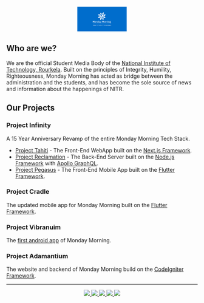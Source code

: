 <p align="center">
  <a href="https://mondaymorning.nitrkl.ac.in">
    <img src="cover.png" alt="Monday Morning Cover" width="130">
  </a>
</p>

## Who are we?
We are the official Student Media Body of the [National Institute of Technology, Rourkela](https://nitrkl.ac.in). Built on the principles of Integrity, Humility, Righteousness, Monday Morning has acted as bridge between the administration and the students, and has become the sole source of news and information about the happenings of NITR.

## Our Projects

### Project Infinity
A 15 Year Anniversary Revamp of the entire Monday Morning Tech Stack.
- [Project Tahiti](https://github.com/Monday-Morning/project-tahiti) - The Front-End WebApp built on the [Next.js Framework](https://nextjs.org/).
- [Project Reclamation](https://github.com/Monday-Morning/project-reclamation) - The Back-End Server built on the [Node.js Framework](https://nodejs.org/) with [Apollo GraphQL](https://www.apollographql.com/).
- [Project Pegasus](https://github.com/Monday-Morning/project-pegasus) - The Front-End Mobile App built on the [Flutter Framework](https://flutter.dev/).

### Project Cradle
The updated mobile app for Monday Morning built on the [Flutter Framework](https://flutter.dev/).

### Project Vibranuim
The [first android app](https://play.google.com/store/apps/details?id=in.ac.nitrkl.mondaymorning) of Monday Morning.

### Project Adamantium
The website and backend of Monday Morning build on the [CodeIgniter Framework](https://codeigniter.com/).

---

<p align="center">
	<a href="https://www.instagram.com/mondaymorningnitrofficial/">
    <img src="https://img.icons8.com/color/48/000000/instagram-new--v2.png" />
  </a>
	<a href="https://www.facebook.com/mondaymorningnitr">
    <img src="https://img.icons8.com/color/48/000000/facebook.png" />
  </a>
  <a href="https://wwww.twitter.com/mmnitr">
    <img src="https://img.icons8.com/color/48/000000/twitter-squared.png" />
  </a>	
	<a href="https://www.linkedin.com/company/13175429/">
    <img src="https://img.icons8.com/color/48/000000/linkedin.png" />
  </a>
  <a href="https://www.youtube.com/c/MondayMorningNITR">
    <img src="https://img.icons8.com/color/48/000000/youtube-play.png" />
  </a>
</p>

